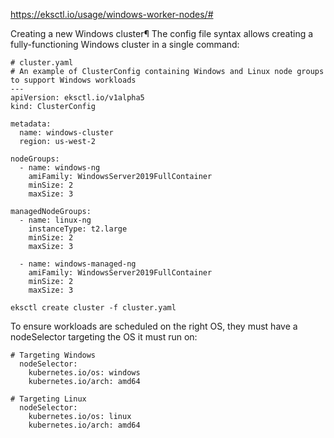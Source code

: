 https://eksctl.io/usage/windows-worker-nodes/#

Creating a new Windows cluster¶
The config file syntax allows creating a fully-functioning Windows cluster in a single command:

```
# cluster.yaml
# An example of ClusterConfig containing Windows and Linux node groups to support Windows workloads
---
apiVersion: eksctl.io/v1alpha5
kind: ClusterConfig

metadata:
  name: windows-cluster
  region: us-west-2

nodeGroups:
  - name: windows-ng
    amiFamily: WindowsServer2019FullContainer
    minSize: 2
    maxSize: 3

managedNodeGroups:
  - name: linux-ng
    instanceType: t2.large
    minSize: 2
    maxSize: 3

  - name: windows-managed-ng
    amiFamily: WindowsServer2019FullContainer
    minSize: 2
    maxSize: 3
```

```
eksctl create cluster -f cluster.yaml
```

To ensure workloads are scheduled on the right OS, they must have a nodeSelector targeting the OS it must run on:

```
# Targeting Windows
  nodeSelector:
    kubernetes.io/os: windows
    kubernetes.io/arch: amd64
```
```
# Targeting Linux
  nodeSelector:
    kubernetes.io/os: linux
    kubernetes.io/arch: amd64
```
